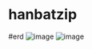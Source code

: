 # hanbatzip

#erd
![image](https://github.com/user-attachments/assets/c7b1f3e4-53b9-4a7d-98f6-9ee81573ae88)
![image](https://github.com/user-attachments/assets/055f917a-fe46-44c1-b28d-77fb8ed8cf48)
